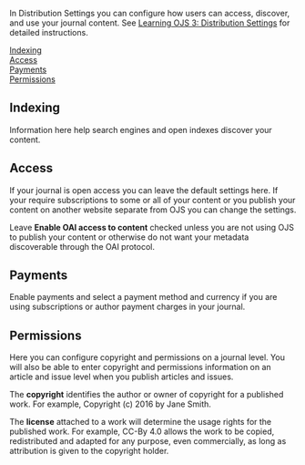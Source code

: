 In Distribution Settings you can configure how users can access, discover, and use your journal content. See [Learning OJS 3: Distribution Settings](https://docs.pkp.sfu.ca/learning-ojs/en/settings-distribution) for detailed instructions.

[Indexing](distribution-settings#indexing)  
[Access](distribution-settings#access)  
[Payments](distribution-settings#payments)  
[Permissions](distribution-settings#permissions)  

## <a name="context"></a>Indexing
Information here help search engines and open indexes discover your content.

## <a name="context"></a>Access
If your journal is open access you can leave the default settings here. If your require subscriptions to some or all of your content or you publish your content on another website separate from OJS you can change the settings.

Leave **Enable OAI access to content** checked unless you are not using OJS to publish your content or otherwise do not want your metadata discoverable through the OAI protocol.

## <a name="context"></a>Payments
Enable payments and select a payment method and currency if you are using subscriptions or author payment charges in your journal.

## <a name="context"></a>Permissions
Here you can configure copyright and permissions on a journal level. You will also be able to enter copyright and permissions information on an article and issue level when you publish articles and issues.

The **copyright** identifies the author or owner of copyright for a published work. For example, Copyright (c) 2016 by Jane Smith.

The **license** attached to a work will determine the usage rights for the published work. For example, CC-By 4.0 allows the work to be copied, redistributed and adapted for any purpose, even commercially, as long as attribution is given to the copyright holder.
